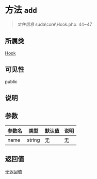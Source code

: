 # 方法 `add`

> *文件信息* suda\core\Hook.php: 44~47

## 所属类 

[Hook](../Hook.md)

## 可见性

public

## 说明



## 参数


| 参数名 | 类型 | 默认值 | 说明 |
|--------|-----|-------|-------|
| name |  string | 无 | 无 |



## 返回值

无返回值
